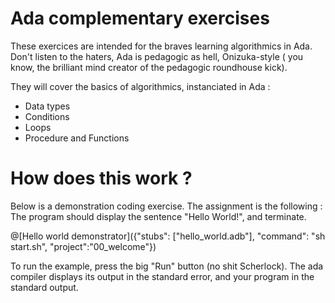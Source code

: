 # Ada complementary exercises

These exercices are intended for the braves learning algorithmics in Ada. Don't listen to the haters, Ada is pedagogic as hell, Onizuka-style (
you know, the brilliant mind creator of the pedagogic roundhouse kick).

They will cover the basics of algorithmics, instanciated in Ada :
- Data types
- Conditions
- Loops
- Procedure and Functions

# How does this work ?

Below is a demonstration coding exercise. The assignment is the following : The program should display the sentence "Hello World!", and terminate.

@[Hello world demonstrator]({"stubs": ["hello_world.adb"], "command": "sh start.sh", "project":"00_welcome"})

To run the example, press the big "Run" button (no shit Scherlock). The ada compiler displays its output in the standard error, and your program in the standard output. 